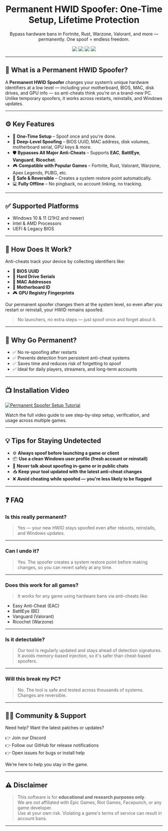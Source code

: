 <h1 align="center">Permanent HWID Spoofer: One-Time Setup, Lifetime Protection</h1>
<p align="center">Bypass hardware bans in Fortnite, Rust, Warzone, Valorant, and more — permanently. One spoof = endless freedom.</p>

<p align="center">
  <img src="https://img.shields.io/badge/Status-Active-brightgreen?style=flat-square" />
  <img src="https://img.shields.io/badge/Spoofing-Permanent-critical?style=flat-square" />
  <img src="https://img.shields.io/badge/Anti--Cheat-EAC%20%7C%20BE%20%7C%20Vanguard-blue?style=flat-square" />
  <img src="https://img.shields.io/badge/Updated-Today-orange?style=flat-square" />
</p>

---

## 🧠 What is a Permanent HWID Spoofer?

A **Permanent HWID Spoofer** changes your system’s unique hardware identifiers at a low level — including your motherboard, BIOS, MAC, disk drives, and GPU info — so anti-cheats think you’re on a brand-new PC. Unlike temporary spoofers, it works across restarts, reinstalls, and Windows updates.

---

## ⚙️ Key Features

- 🔁 **One-Time Setup** – Spoof once and you're done.
- 🔐 **Deep-Level Spoofing** – BIOS UUID, MAC address, disk volumes, motherboard serial, GPU keys & more.
- 🛡️ **Bypasses All Major Anti-Cheats** – Supports **EAC**, **BattlEye**, **Vanguard**, **Ricochet**.
- 🎮 **Compatible with Popular Games** – Fortnite, Rust, Valorant, Warzone, Apex Legends, PUBG, etc.
- 🧩 **Safe & Reversible** – Creates a system restore point automatically.
- 💻 **Fully Offline** – No pingback, no account linking, no tracking.

---

## ✅ Supported Platforms

- Windows 10 & 11 (21H2 and newer)
- Intel & AMD Processors
- UEFI & Legacy BIOS

---

## 🔬 How Does It Work?

Anti-cheats track your device by collecting identifiers like:

- 🧬 **BIOS UUID**
- 💽 **Hard Drive Serials**
- 📶 **MAC Addresses**
- 🧠 **Motherboard ID**
- 🎮 **GPU Registry Fingerprints**

Our permanent spoofer changes them at the system level, so even after you restart or reinstall, your HWID remains spoofed.

> No launchers, no extra steps — just spoof once and forget about it.

---

## 🚩 Why Go Permanent?

- ✅ No re-spoofing after restarts
- ✅ Prevents detection from persistent anti-cheat systems
- ✅ Saves time and reduces risk of forgetting to spoof
- ✅ Ideal for daily players, streamers, and long-term accounts

---

## 📺 Installation Video

[![Permanent Spoofer Setup Tutorial](https://img.youtube.com/vi/b8XyEwxpccE/0.jpg)](https://www.youtube.com/watch?v=b8XyEwxpccE)

Watch the full video guide to see step-by-step setup, verification, and usage across multiple games.

---

## 💡 Tips for Staying Undetected

- ⚙️ **Always spoof before launching a game or client**
- 📦 **Use a clean Windows user profile (fresh account or reinstall)**
- 🔕 **Never talk about spoofing in-game or in public chats**
- 📥 **Keep your tool updated with the latest anti-cheat changes**
- ❌ **Avoid cheating while spoofed — you're less likely to be flagged**

---

## ❓ FAQ

### Is this really permanent?

> Yes — your new HWID stays spoofed even after reboots, reinstalls, and Windows updates.

---

### Can I undo it?

> Yes. The spoofer creates a system restore point before making changes, so you can revert safely at any time.

---

### Does this work for all games?

> It works for any game using hardware bans via anti-cheats like:
- Easy Anti-Cheat (EAC)
- BattlEye (BE)
- Vanguard (Valorant)
- Ricochet (Warzone)

---

### Is it detectable?

> Our tool is regularly updated and stays ahead of detection signatures. It avoids memory-based injection, so it's safer than cheat-based spoofers.

---

### Will this break my PC?

> No. The tool is safe and tested across thousands of systems. Changes are reversible.

---

## 🧑‍💻 Community & Support

Need help? Want the latest patches or updates?

👉 Join our Discord  
👉 Follow our GitHub for release notifications  
👉 Open issues for bugs or install help  

We’re here to help you stay in the game.

---

## ⚠️ Disclaimer

> This software is for **educational and research purposes only**.  
> We are not affiliated with Epic Games, Riot Games, Facepunch, or any game developer.  
> Use at your own risk. Violating a game's terms of service can result in account bans.

---
